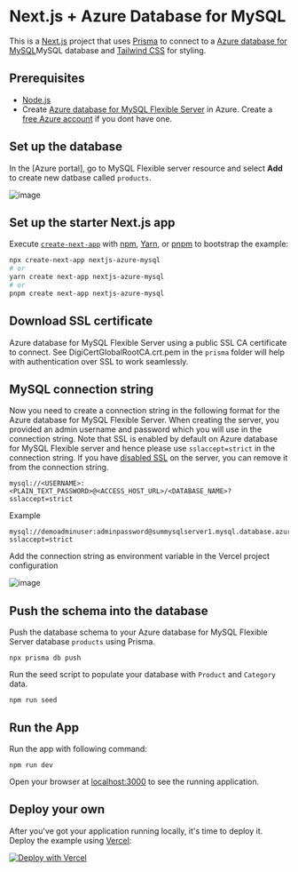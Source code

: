 # Next.js + Azure Database for MySQL

This is a [Next.js](https://nextjs.org/) project that uses [Prisma](https://www.prisma.io/) to connect to a [Azure database for MySQL](https://learn.microsoft.com/azure/mysql/)MySQL database and [Tailwind CSS](https://tailwindcss.com/) for styling.

## Prerequisites

- [Node.js](https://nodejs.org/en/download/)
- Create [Azure database for MySQL Flexible Server](https://learn.microsoft.com/azure/mysql/flexible-server/quickstart-create-server-portal) in Azure. Create a [free Azure account](https://azure.microsoft.com/en-us/free/) if you dont have one.

## Set up the database
In the [Azure portal], go to MySQL Flexible server resource and select **Add** to create new datbase called `products`.

![image](https://user-images.githubusercontent.com/3684166/215588422-f5735f74-dace-4da4-9995-903ed618eaf5.png)

## Set up the starter Next.js app

Execute [`create-next-app`](https://github.com/vercel/next.js/tree/canary/packages/create-next-app) with [npm](https://docs.npmjs.com/cli/init), [Yarn](https://yarnpkg.com/lang/en/docs/cli/create/), or [pnpm](https://pnpm.io) to bootstrap the example:

```bash
npx create-next-app nextjs-azure-mysql
# or
yarn create next-app nextjs-azure-mysql
# or
pnpm create next-app nextjs-azure-mysql
```

## Download SSL certificate

Azure database for MySQL Flexible Server using a public SSL CA certificate to connect. See  DigiCertGlobalRootCA.crt.pem in the `prisma` folder will help with authentication over SSL to work seamlessly. 

## MySQL connection string
Now you need to create a connection string in the following format for the Azure database for MySQL Flexible Server. When creating the server, you provided an admin username and password which you will use in the connection string.  Note that SSL is enabled by default on Azure database for MySQL Flexible server and hence please use `sslaccept=strict` in the connection string. If you have [disabled SSL](https://learn.microsoft.com/azure/mysql/flexible-server/how-to-connect-tls-ssl#disable-ssl-enforcement-on-your-flexible-server) on the server, you can remove it from the connection string.

```text
mysql://<USERNAME>:<PLAIN_TEXT_PASSWORD>@<ACCESS_HOST_URL>/<DATABASE_NAME>?sslaccept=strict
```

Example
```text
mysql://demoadminuser:adminpassword@summysqlserver1.mysql.database.azure.com/products?sslaccept=strict
```

Add the connection string as environment variable in the Vercel project configuration

![image](https://user-images.githubusercontent.com/3684166/215590298-08e34ff7-7f40-4a78-aa0e-d75b1da32593.png)


## Push the schema into the database
Push the database schema to your Azure database for MySQL Flexible Server database `products` using Prisma.

`npx prisma db push`

Run the seed script to populate your database with `Product` and `Category` data.

`npm run seed`

## Run the App

Run the app with following command:

`npm run dev`

Open your browser at [localhost:3000](localhost:3000) to see the running application.

## Deploy your own

After you've got your application running locally, it's time to deploy it. Deploy the example using [Vercel](https://vercel.com?utm_source=github&utm_medium=readme&utm_campaign=next-example):

[![Deploy with Vercel](https://vercel.com/button)](https://vercel.com/new/git/external?repository-url=https://github.com/vercel/next.js/tree/canary/examples/with-mysql&project-name=with-mysql&repository-name=with-mysql&env=DATABASE_URL)


